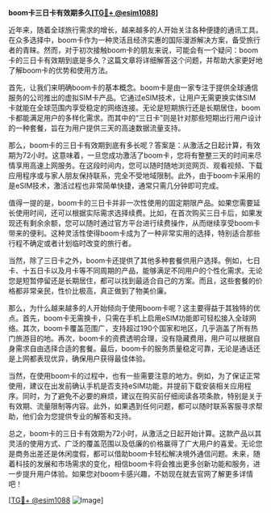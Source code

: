 **boom卡三日卡有效期多久[[TG💪+ @esim1088](https://t.me/s/esim1088)]**

近年来，随着全球旅行需求的增长，越来越多的人开始关注各种便捷的通讯工具。在众多选择中，boom卡作为一种灵活且经济实惠的国际漫游解决方案，备受旅行者的青睐。然而，对于初次接触boom卡的朋友来说，可能会有一个疑问：boom卡的三日卡有效期到底是多久？这篇文章将详细解答这个问题，并帮助大家更好地了解boom卡的优势和使用方法。

首先，让我们来明确boom卡的基本概念。boom卡是由一家专注于提供全球通信服务的公司推出的虚拟SIM卡产品。它通过eSIM技术，让用户无需更换实体SIM卡就能在全球范围内享受稳定的网络连接。无论是短期旅行还是长期居住，boom卡都能满足用户的多样化需求。而其中的“三日卡”则是针对那些短期出行用户设计的一种套餐，旨在为用户提供三天的高速数据流量支持。

那么，boom卡的三日卡有效期到底有多长呢？答案是：从激活之日起计算，有效期为72小时。这意味着，一旦您成功激活了boom卡，您将有整整三天的时间来尽情享用高速上网服务。在这段时间内，您可以随时随地浏览网页、观看视频、下载应用程序或与家人朋友保持联系，完全不受地域限制。此外，由于boom卡采用的是eSIM技术，激活过程也非常简单快捷，通常只需几分钟即可完成。

值得一提的是，boom卡的三日卡并非一次性使用的固定期限产品。如果您需要延长使用时间，还可以根据实际需求选择续费。比如，在首次购买三日卡后，如果发现还有剩余余额，您可以随时通过官方平台进行续费操作，从而继续享受boom卡带来的便利。这种灵活性使得boom卡成为了一种非常实用的选择，特别适合那些行程不确定或者计划临时改变的旅行者。

当然，除了三日卡之外，boom卡还提供了其他多种套餐供用户选择。例如，七日卡、十五日卡以及月卡等不同周期的产品，能够满足不同用户的个性化需求。无论您是短暂停留还是长期居住，都可以找到最适合自己的方案。而且，这些套餐的价格都非常亲民，性价比极高，真正做到了物美价廉。

那么，为什么越来越多的人开始倾向于使用boom卡呢？这主要得益于其独特的优点。首先，boom卡无需换卡，只需在手机上启用eSIM功能即可轻松接入全球网络。其次，boom卡覆盖范围广，支持超过190个国家和地区，几乎涵盖了所有热门旅游目的地。再次，boom卡的资费透明合理，没有隐藏费用，用户可以根据自身需求自由选择合适的套餐。最后，boom卡的服务质量稳定可靠，无论是通话还是上网都表现优异，确保用户获得最佳体验。

当然，在使用boom卡的过程中，也有一些需要注意的地方。例如，为了保证正常使用，建议在出发前确认手机是否支持eSIM功能，并提前下载安装相关应用程序。同时，为了避免不必要的麻烦，建议在购买前仔细阅读各项条款，特别是关于有效期、流量限制等内容。此外，如果遇到任何问题，都可以随时联系客服寻求帮助，他们会为您提供专业的解答和支持。

总之，boom卡的三日卡有效期为72小时，从激活之日起开始计算。这款产品以其灵活的使用方式、广泛的覆盖范围以及低廉的价格赢得了广大用户的喜爱。无论您是商务出差还是休闲度假，都可以借助boom卡轻松解决境外通信问题。未来，随着科技的发展和市场需求的变化，相信boom卡将会推出更多创新功能和服务，进一步提升用户体验。如果您对boom卡感兴趣，不妨现在就去官网了解更多详情吧！

[[TG💪+ @esim1088](https://t.me/s/esim1088) ![Image](https://i.postimg.cc/4NQfJmqS/Snipaste-2025-05-13-00-14-12.png)]